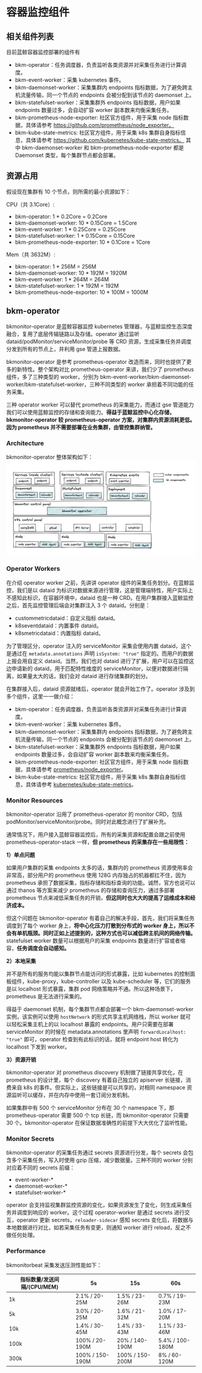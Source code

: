 # 容器监控组件

## 相关组件列表

目前蓝鲸容器监控部署的组件有

* bkm-operator：任务调度器，负责监听各类资源并对采集任务进行计算调度。
* bkm-event-worker：采集 kubernetes 事件。
* bkm-daemonset-worker：采集集群内 endpoints 指标数据，为了避免跨主机流量传输，同一个节点的 endpoints 会被分配到该节点的 daemonset 上。
* bkm-statefulset-worker：采集集群外 endpoints 指标数据，用户如果 endpoints 数量过多，会自动扩容 worker 副本数来均衡采集任务。
* bkm-prometheus-node-exporter: 社区官方组件，用于采集 node 指标数据，具体请参考 https://github.com/prometheus/node_exporter。
* bkm-kube-state-metrics: 社区官方组件，用于采集 k8s 集群自身指标信息，具体请参考 https://github.com/kubernetes/kube-state-metrics。
其中 bkm-daemonset-worker 和 bkm-prometheus-node-exporter 都是 Daemonset 类型，每个集群节点都会部署。



## 资源占用

假设现在集群有 10 个节点，则所需的最小资源如下：

CPU（共 3.1Core）:

* bkm-operator: 1 * 0.2Core = 0.2Core
* bkm-daemonset-worker: 10 * 0.15Core = 1.5Core
* bkm-event-worker: 1 * 0.25Core = 0.25Core
* bkm-statefulset-worker: 1 * 0.15Core = 0.15Core
* bkm-prometheus-node-exporter: 10 * 0.1Core = 1Core

Mem（共 3632M）:

* bkm-operator: 1 * 256M = 256M
* bkm-daemonset-worker: 10 * 192M = 1920M
* bkm-event-worker: 1 * 264M = 264M
* bkm-statefulset-worker: 1 * 192M = 192M
* bkm-prometheus-node-exporter: 10 * 100M = 1000M

## bkm-operator

bkmonitor-operator 是蓝鲸容器监控 kubernetes 管理器，与蓝鲸监控生态深度融合，复用了底层传输链路以及存储。operator 通过监听 dataid/podMonitor/serviceMonitor/probe 等 CRD 资源，生成采集任务并调度分发到所有的节点上，并利用 gse 管道上报数据。

bkmonitor-operator 是参考 prometheus-operator 改造而来，同时也提供了更多的新特性。整个架构对比 prometheus-operator 来讲，我们少了 prometheus 组件，多了三种类型的 worker，分别为 bkm-event-worker/bkm-daemonset-worker/bkm-statefulset-worker，三种不同类型的 worker 承担着不同功能的任务采集。

三种 operator worker 可以替代 prometheus 的采集能力，而通过 gse 管道能力我们可以使用蓝鲸监控的存储和查询能力。**得益于蓝鲸监控中心化存储，bkmonitor-operator 较 prometheus-operator 方案，对集群内资源消耗更低。因为 prometheus 并不需要部署在业务集群，由管控集群纳管。**

### Architecture

bkmonitor-operator 整体架构如下：
![](media/16921744056585.jpg)


### Operator Workers

在介绍 operator worker 之前，先讲讲 operator 组件的采集任务划分。在蓝鲸监控，我们是以 dataid 为标识对数据来源进行管理，这是管理端特性，用户实际上不感知此标识，在容器环境中，dataid 也是一种 CRD。在用户集群接入蓝鲸监控之后，首先监控管理后端会对集群注入 3 个 dataid。分别是：

* custommetricdataid：自定义指标 dataid。
* k8seventdataid：内置事件 dataid。
* k8smetricdataid：内置指标 dataid。

为了管理区分，operator 注入的 serviceMonitor 采集会使用内置 dataid，这个是通过在 `metadata.annotations` 声明 `isSystem: "true"` 指定的。而用户的数据上报会用自定义 dataid。当然，我们也对 dataid 进行了扩展，用户可以在监控这边申请新的 dataid，用于匹配特性维度的 serviceMonitor，以便对数据进行隔离，如果量太大的话，我们会对 dataid 进行存储集群的划分。

在集群接入后，dataid 资源就绪后，operator 就会开始工作了。operator 涉及到多个组件，这里一一做介绍：

* bkm-operator：任务调度器，负责监听各类资源并对采集任务进行计算调度。
* bkm-event-worker：采集 kubernetes 事件。
* bkm-daemonset-worker：采集集群内 endpoints 指标数据，为了避免跨主机流量传输，同一个节点的 endpoints 会被分配到该节点的 daemonset 上。
* bkm-statefulset-worker：采集集群外 endpoints 指标数据，用户如果 endpoints 数量过多，会自动扩容 worker 副本数来均衡采集任务。
* bkm-prometheus-node-exporter: 社区官方组件，用于采集 node 指标数据，具体请参考 [prometheus/node_exporter](https://github.com/prometheus/node_exporter)。
* bkm-kube-state-metrics: 社区官方组件，用于采集 k8s 集群自身指标信息，具体请参考 [kubernetes/kube-state-metrics](https://github.com/kubernetes/kube-state-metrics)。

### Monitor Resources

bkmonitor-operator 沿用了 prometheus-operator 的 monitor CRD，包括 podMonitor/serviceMonitor/probe。同时对此概念进行了扩展补充。

通常情况下，用户接入蓝鲸容器监控后，所有的采集资源和配置会跟之前使用 prometheus-operator-stack 一样，**但 prometheus 的采集存在一些局限性：**

**1）单点问题**

如果用户集群的采集 endpoints 太多的话，集群内的 prometheus 资源使用率会非常高，部分用户的 prometheus 使用 128G 内存独占的机器都扛不住，因为 prometheus 承担了数据采集，指标存储和指标查询的功能。诚然，官方也说可以通过 thanos 等方案来减少 prometheus 的存储和查询压力，通过多部署 prometheus 节点来减低采集任务的开销，**但这同时也大大的提高了运维成本和经济成本。**

但这个问题在 bkmonitor-operator 有着自己的解决手段，首先，我们将采集任务调度到了每个 worker 身上，**将中心化压力打散到分布式的 worker 身上，所以不会有单机瓶颈。同时正如上述提到的，这种方式也可以减低跨主机间的网络传输。** statefulset worker 数量可以根据用户的采集 endpoints 数量进行扩容或者缩容，**任务调度会自动感知。**

**2）本地采集**

并不是所有的服务均能以集群节点能访问的形式暴露，比如 kubernetes 的控制面板组件，kube-proxy，kube-controller 以及 kube-scheduler 等，它们的服务是以 localhost 形式暴露，集群 pod 网络策略并不通。所以这种场景下，prometheus 是无法进行采集的。

得益于 daemonset 机制，每个集群节点都会部署一个 bkm-daemonset-worker 实例，该实例可以使用 `hostNetwork` 的形式共享主机网络栈，所以 worker 就可以轻松采集主机上的以 localhost 暴露的 endpoints。用户只需要在部署 serviceMonitor 的时候在 metadata.annotations 里声明 `forwardLocalhost: "true"` 即可，operator 检查到有此标识的话，就将 endpoint host 转化为 localhost 下发到 worker。

**3）资源开销**

bkmonitor-operator 对 prometheus discovery 机制做了链接共享优化，在 prometheus 的设计里，每个 discovery 有着自己独立的 apiserver 长链接，消费来自 k8s 的事件。但实际上，这些链接是可以共享的，对相同 namespace 资源监听可以缓存，并在内存中使用一套订阅分发机制。

如果集群中有 500 个 serviceMonitor 分布在 30 个 namespace 下，那 prometheus-operator 需要 500 个 tcp 长链，而 bkmonitor-operator 只需要 30 个。bkmonitor-operator 在保证数据准确性的前提下大大优化了监听性能。

### Monitor Secrets

bkmonitor-operator 的采集任务通过 secrets 资源进行分发，每个 secrets 会包含多个采集任务，写入时使用 gzip 压缩，减少数据量。三种不同的 worker 分别对应着不同的 secrets 前缀：

* event-worker-*
* daemonset-worker-*
* statefulset-worker-*

operator 会支持监视集群监控资源的变化，如果资源发生了变化，则生成采集任务并调度到响应的 worker。这个过程 operator-worker 是通过 secrets 进行交互，operator 更新 secrets，`reloader-sidecar` 感知 secrets 变化后，将数据与本地数据进行对比，如若采集任务有变更，则通知 worker 进行 reload，反之不做任何处理。

### Performance

bkmonitorbeat 采集发送压测性能如下：

| 指标数量/发送间隔/(CPU/MEM)| 5s | 15s | 60s |
| --- | --- | --- | --- |
| 1k | 2.1% / 20-25M | 1.5% / 23-26M | 0.7% / 19-23M |
| 5k | 3.0% / 20-25M | 1.6% / 21-32M | 1.0% / 17-20M |
| 10k | 1.4% / 30-45M | 1.4% / 33-43M | 1.1% / 33-46M |
| 100k | 100% / 20-190M | 20% / 140-190M | 5.4% / 100-180M |
| 300k | 100% / 150-190M | 100% / 150-200M | 8% / 60-120M |




